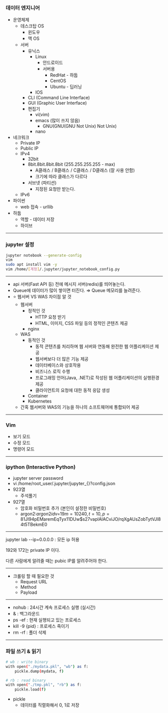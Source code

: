 ### 데이터 엔지니어

- 운영체제
    - 데스크탑 OS
        - 윈도우
        - 맥 OS
    - 서버
        - 유닉스
            - Linux
                - 안드로이드
                - 서버용
                    - RedHat - 하둡
                    - CentOS
                    - Ubuntu - 딥러닝
            - IOS
        - CLI (Command Line Interface)
        - GUI (Graphic User Interface)
        - 편집기
            - vi(vim)
            - emacs (많이 쓰지 않음)
                - GNU(GNU(GNU Not Unix) Not Unix)
            - nano
- 네크워크
    - Private IP
    - Public IP
    - IPv4
        - 32bit
        - 8bit.8bit.8bit.8bit (255.255.255.255 - max)
            - A클래스 / B클래스 / C클래스 / D클래스 (잘 사용 안함)
            - 크기에 따라 클래스가 다르다
        - 서브넷 (파티션)
            - 지정된 요청만 받는다.
    - IPv6
- 파이썬
    - web 접속 - urllib
- 하둡
    - 역할 - 데이터 저장
    - 하이브

---

### jupyter 설정

```bash
jupyter notebook --generate-config
vim
sudo apt install vim -y
vim /home/[계정]/.jupyter/jupyter_notebook_config.py
```

---

- api 서버(Fast API 등) 전에 메시지 서버(redis)를 띄어놓는다.
- Queue에 데이터가 많이 쌓이면 터진다. ⇒ Queue 메모리를 늘려준다.
- ⭐ 웹서버 VS WAS 차이점 알 것
    - 웹서버
        - 정적인 것
            - HTTP 요청 받기
            - HTML, 이미지, CSS 파일 등의 정적인 콘텐츠 제공
        - nginx
    - WAS
        - 동적인 것
            - 동적 콘텐츠를 처리하며 웹 서버와 연동해 완전한 웹 어플리케이션 제공
            - 웹서버보다 더 많은 기능 제공
            - 데이터베이스와 상호작용
            - 비즈니스 로직 수행
            - 프로그래밍 언어(Java, .NET)로  작성된 웹 어플리케이션의 실행환경 제공
            - 클라이언트의 요청에 대한 동적 응답 생성
        - Container
        - Kubernetes
    - 간혹 웹서버와 WAS의 기능을 하나의 소프트웨어에 통합되어 제공

---

### Vim

- 보기 모드
- 수정 모드
- 명령어 모드

---

### ipython (Interactive Python)

- jupyter server password
- vi /home/root_user/.jupyter/jupyter_{}?config.json
- 923열
    - 주석풀기
- 927열
    - 암호화 비밀번호 추가 (본인이 설정한 비밀번호)
    - argon2:$argon2id$v=19$m=10240,t=10,p=8$1JI94pEMaremEqTyx11DUw$s27vaplAlACviJO/rqXgAUsZobTytVJl84t5TBekmE0

---

jupyter lab --ip=0.0.0.0 : 모든 ip 허용

192와 172는 private IP 이다.

다른 사람에게 알려줄 때는 pubic IP를 알려주어야 한다.

---

- 크롤링 할 때 필요한 것
    - Request URL
    - Method
    - Payload

---

- nohub : 24시간 계속 프로세스 실행 (실시간)
- & : 백그라운드
- ps -ef : 현재 실행되고 있는 프로세스
- kill -9 {pid} : 프로세스 죽이기
- rm -rf : 폴더 삭제

---

### 파일 쓰기 & 읽기

```bash
# wb : write binary
with open("./mydata.pkl", "wb") as f:
    pickle.dump(mydata, f)

# rb : read binary
with open("./tmp.pkl", "rb") as f:
    pickle.load(f)
```

- pickle
    - 데이터를 직렬화해서 0, 1로 저장
